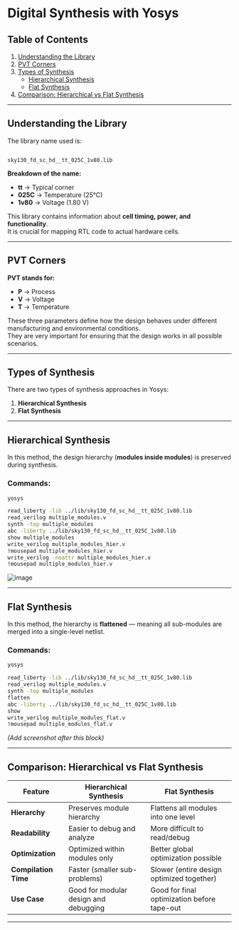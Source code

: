 # Digital Synthesis with Yosys

## Table of Contents
1. [Understanding the Library](#understanding-the-library)  
2. [PVT Corners](#pvt-corners)  
3. [Types of Synthesis](#types-of-synthesis)  
   - [Hierarchical Synthesis](#hierarchical-synthesis)  
   - [Flat Synthesis](#flat-synthesis)  
4. [Comparison: Hierarchical vs Flat Synthesis](#comparison-hierarchical-vs-flat-synthesis)  

---

## Understanding the Library
The library name used is:

```

sky130_fd_sc_hd__tt_025C_1v80.lib

````

**Breakdown of the name:**
- **tt** → Typical corner  
- **025C** → Temperature (25°C)  
- **1v80** → Voltage (1.80 V)  

This library contains information about **cell timing, power, and functionality**.  
It is crucial for mapping RTL code to actual hardware cells.

---

## PVT Corners
**PVT stands for:**
- **P** → Process  
- **V** → Voltage  
- **T** → Temperature  

These three parameters define how the design behaves under different manufacturing and environmental conditions.  
They are very important for ensuring that the design works in all possible scenarios.

---

## Types of Synthesis
There are two types of synthesis approaches in Yosys:
1. **Hierarchical Synthesis**  
2. **Flat Synthesis**

---

## Hierarchical Synthesis
In this method, the design hierarchy (**modules inside modules**) is preserved during synthesis.  

### Commands:
```bash
yosys

read_liberty -lib ../lib/sky130_fd_sc_hd__tt_025C_1v80.lib
read_verilog multiple_modules.v 
synth -top multiple_modules
abc -liberty ../lib/sky130_fd_sc_hd__tt_025C_1v80.lib
show multiple_modules
write_verilog multiple_modules_hier.v 
!mousepad multiple_modules_hier.v 
write_verilog -noattr multiple_modules_hier.v 
!mousepad multiple_modules_hier.v 
````

![image](https://github.com/DHANASRI-A/RISC-V-Chip-Tapeout/blob/397ed8a842d7f353a7d5258ffa7ee999d4fd0569/Week_1/Day_2/Pictures/Hier.png)

---

## Flat Synthesis

In this method, the hierarchy is **flattened** — meaning all sub-modules are merged into a single-level netlist.

### Commands:

```bash
yosys

read_liberty -lib ../lib/sky130_fd_sc_hd__tt_025C_1v80.lib
read_verilog multiple_modules.v
synth -top multiple_modules
flatten
abc -liberty ../lib/sky130_fd_sc_hd__tt_025C_1v80.lib
show
write_verilog multiple_modules_flat.v
!mousepad multiple_modules_flat.v
```

*(Add screenshot after this block)*

---

## Comparison: Hierarchical vs Flat Synthesis

| Feature              | Hierarchical Synthesis                | Flat Synthesis                              |
| -------------------- | ------------------------------------- | ------------------------------------------- |
| **Hierarchy**        | Preserves module hierarchy            | Flattens all modules into one level         |
| **Readability**      | Easier to debug and analyze           | More difficult to read/debug                |
| **Optimization**     | Optimized within modules only         | Better global optimization possible         |
| **Compilation Time** | Faster (smaller sub-problems)         | Slower (entire design optimized together)   |
| **Use Case**         | Good for modular design and debugging | Good for final optimization before tape-out |

---


